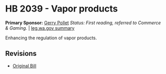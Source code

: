 # HB 2039 - Vapor products
**Primary Sponsor:** [Gerry Pollet](/person/leg/gerry.pollet.md)
*Status: First reading, referred to Commerce & Gaming.* | [leg.wa.gov summary](https://app.leg.wa.gov/billsummary?BillNumber=2039&Year=2021)

Enhancing the regulation of vapor products.

## Revisions
* [Original Bill](1/)